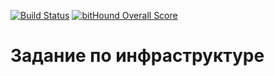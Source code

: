[![Build Status](https://travis-ci.org/rulir/infrastructure.svg?branch=master)](https://travis-ci.org/rulir/infrastructure) [![bitHound Overall Score](https://www.bithound.io/github/rulir/infrastructure/badges/score.svg)](https://www.bithound.io/github/rulir/infrastructure)

# Задание по инфраструктуре  
